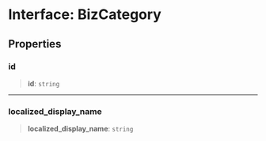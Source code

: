 # Interface: BizCategory

## Properties

### id

> **id**: `string`

***

### localized\_display\_name

> **localized\_display\_name**: `string`
